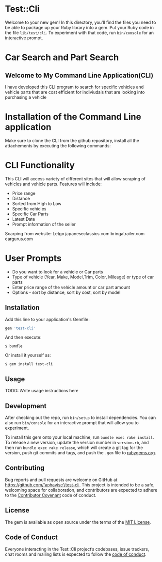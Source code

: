 # Test::Cli

Welcome to your new gem! In this directory, you'll find the files you need to be able to package up your Ruby library into a gem. Put your Ruby code in the file `lib/test/cli`. To experiment with that code, run `bin/console` for an interactive prompt.

# Car Search and Part Search 

## Welcome to My Command Line Application(CLI)

I have developed this CLI program to search for specific vehicles and vehicle parts that are cost efficient for indiviudals that are looking into purchasing a vehicle 


# Installation of the Command Line application 

Make sure to clone the CLI from the github repository, install all the attachements by executing the following commands: 



# CLI Functionality 

This CLI will access variety of different sites that will allow scraping of vehicles and vehicle parts. Features will include: 

- Price range 
- Distance 
- Sorted from High to Low 
- Specific vehicles 
- Specific Car Parts
- Latest Date
- Prompt information of the seller 

Scarping from website:
Letgo
japaneseclassics.com
bringatrailer.com
cargurus.com


# User Prompts 
- Do you want to look for a vehicle or Car parts 
- Type of vehicle (Year, Make, Model,Trim, Color, Mileage)  or type of car parts 
- Enter price range of the vehicle amount or car part amount 
- Options - sort by distance, sort by cost, sort by model 


## Installation

Add this line to your application's Gemfile:

```ruby
gem 'test-cli'
```

And then execute:

    $ bundle

Or install it yourself as:

    $ gem install test-cli

## Usage

TODO: Write usage instructions here

## Development

After checking out the repo, run `bin/setup` to install dependencies. You can also run `bin/console` for an interactive prompt that will allow you to experiment.

To install this gem onto your local machine, run `bundle exec rake install`. To release a new version, update the version number in `version.rb`, and then run `bundle exec rake release`, which will create a git tag for the version, push git commits and tags, and push the `.gem` file to [rubygems.org](https://rubygems.org).

## Contributing

Bug reports and pull requests are welcome on GitHub at https://github.com/'aphavise'/test-cli. This project is intended to be a safe, welcoming space for collaboration, and contributors are expected to adhere to the [Contributor Covenant](http://contributor-covenant.org) code of conduct.

## License

The gem is available as open source under the terms of the [MIT License](https://opensource.org/licenses/MIT).

## Code of Conduct

Everyone interacting in the Test::Cli project’s codebases, issue trackers, chat rooms and mailing lists is expected to follow the [code of conduct](https://github.com/'aphavise'/test-cli/blob/master/CODE_OF_CONDUCT.md).
